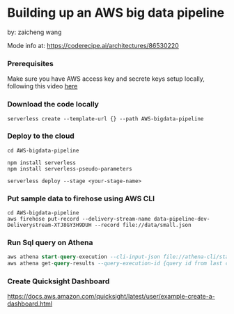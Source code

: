# Building up an AWS big data pipeline 

by: zaicheng wang

Mode info at: https://coderecipe.ai/architectures/86530220


### Prerequisites

Make sure you have AWS access key and secrete keys setup locally, following this video [here](https://www.youtube.com/watch?v=_f0d2pLJjiA)

### Download the code locally

```  
serverless create --template-url {} --path AWS-bigdata-pipeline
```

### Deploy to the cloud  

```
cd AWS-bigdata-pipeline

npm install serverless
npm install serverless-pseudo-parameters

serverless deploy --stage <your-stage-name>
```

### Put sample data to firehose using AWS CLI
```
cd AWS-bigdata-pipeline
aws firehose put-record --delivery-stream-name data-pipeline-dev-Deliverystream-XTJ8GY3H9DUH --record file://data/small.json

```

### Run Sql query on Athena
```sql
aws athena start-query-execution --cli-input-json file://athena-cli/start-query-execution.json
aws athena get-query-results --query-execution-id {query id from last command}
```

### Create Quicksight Dashboard
https://docs.aws.amazon.com/quicksight/latest/user/example-create-a-dashboard.html
